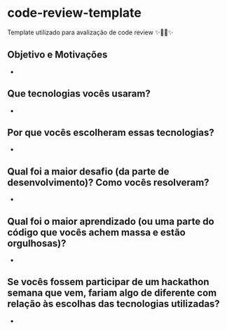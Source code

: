 # code-review-template
Template utilizado para avalização de code review ✨👩‍💻✨


## Objetivo e Motivações
-

## Que tecnologias vocês usaram?
-

## Por que vocês escolheram essas tecnologias?
-

## Qual foi a maior desafio (da parte de desenvolvimento)? Como vocês resolveram?
-

## Qual foi o maior aprendizado (ou uma parte do código que vocês achem massa e estão orgulhosas)?
- 

## Se vocês fossem participar de um hackathon semana que vem, fariam algo de diferente com relação às escolhas das tecnologias utilizadas?
-

